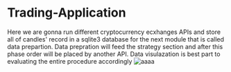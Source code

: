 # Trading-Application

Here we are gonna run different cryptocurrency ecxhanges APIs and store all of candles' record in a sqlite3 database for the next module that is called data prepartion. Data prepration will feed the strategy section and after this phase order will be placed by another API.
Data visulazation is best part to evaluating the entire procedure accordingly
![aaaa](https://user-images.githubusercontent.com/44745220/183743781-86d28c06-b0cd-4cad-b614-377b85e31059.jpg)
